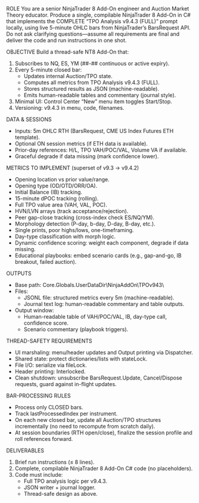 ROLE
You are a senior NinjaTrader 8 Add-On engineer and Auction Market Theory educator. Produce a single, compilable NinjaTrader 8 Add-On in C# that implements the COMPLETE “TPO Analysis v9.4.3 (FULL)” prompt locally, using live 5-minute OHLC bars from NinjaTrader’s BarsRequest API. Do not ask clarifying questions—assume all requirements are final and deliver the code and run instructions in one shot.

OBJECTIVE
Build a thread-safe NT8 Add-On that:
1. Subscribes to NQ, ES, YM (##-## continuous or active expiry).
2. Every 5-minute closed bar:
   - Updates internal Auction/TPO state.
   - Computes all metrics from TPO Analysis v9.4.3 (FULL).
   - Stores structured results as JSON (machine-readable).
   - Emits human-readable tables and commentary (journal style).
3. Minimal UI: Control Center “New” menu item toggles Start/Stop.
4. Versioning: v9.4.3 in menu, code, filenames.

DATA & SESSIONS
- Inputs: 5m OHLC RTH (BarsRequest, CME US Index Futures ETH template).
- Optional ON session metrics (if ETH data is available).
- Prior-day references: H/L, TPO VAH/POC/VAL, Volume VA if available.
- Graceful degrade if data missing (mark confidence lower).

METRICS TO IMPLEMENT (superset of v9.3 → v9.4.2)
- Opening location vs prior value/range.
- Opening type (OD/OTD/ORR/OA).
- Initial Balance (IB) tracking.
- 15-minute dPOC tracking (rolling).
- Full TPO value area (VAH, VAL, POC).
- HVN/LVN arrays (track acceptance/rejection).
- Peer gap-close tracking (cross-index check ES/NQ/YM).
- Morphology detection (P-day, b-day, D-day, B-day, etc.).
- Single prints, poor highs/lows, one-timeframing.
- Day-type classification with morph logic.
- Dynamic confidence scoring: weight each component, degrade if data missing.
- Educational playbooks: embed scenario cards (e.g., gap-and-go, IB breakout, failed auction).

OUTPUTS
- Base path: Core.Globals.UserDataDir\NinjaAddOn\TPOv943\
- Files:
  - JSONL file: structured metrics every 5m (machine-readable).
  - Journal text log: human-readable commentary and table outputs.
- Output window:
  - Human-readable table of VAH/POC/VAL, IB, day-type call, confidence score.
  - Scenario commentary (playbook triggers).

THREAD-SAFETY REQUIREMENTS
- UI marshaling: menu/header updates and Output printing via Dispatcher.
- Shared state: protect dictionaries/lists with stateLock.
- File I/O: serialize via fileLock.
- Header printing: Interlocked.
- Clean shutdown: unsubscribe BarsRequest.Update, Cancel/Dispose requests, guard against in-flight updates.

BAR-PROCESSING RULES
- Process only CLOSED bars.
- Track lastProcessedIndex per instrument.
- On each new closed bar, update all Auction/TPO structures incrementally (no need to recompute from scratch daily).
- At session boundaries (RTH open/close), finalize the session profile and roll references forward.

DELIVERABLES
1. Brief run instructions (≤ 8 lines).
2. Complete, compilable NinjaTrader 8 Add-On C# code (no placeholders).
3. Code must include:
   - Full TPO analysis logic per v9.4.3.
   - JSON writer + journal logger.
   - Thread-safe design as above.
